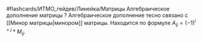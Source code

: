#flashcards/ИТМО_гейдев/Линейка/Матрицы
Алгебраическое дополнение матрицы
?
Алгебраическое дополнение тесно связано с [[Минор матрицы|минором]] матрицы. Находится по формуле $A_{ij} = (-1)^{i+j} * M_{ij}$.
